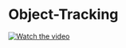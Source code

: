 # Object-Tracking

[![Watch the video](https://i.imgur.com/SyhvFfX.png)](https://youtu.be/FmzJZ7hJfHA)
